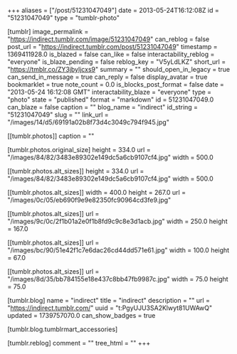 +++
aliases = ["/post/51231047049"]
date = 2013-05-24T16:12:08Z
id = "51231047049"
type = "tumblr-photo"

[tumblr]
image_permalink = "https://indirect.tumblr.com/image/51231047049"
can_reblog = false
post_url = "https://indirect.tumblr.com/post/51231047049"
timestamp = 1369411928.0
is_blazed = false
can_like = false
interactability_reblog = "everyone"
is_blaze_pending = false
reblog_key = "V5yLdLKZ"
short_url = "https://tmblr.co/ZY3jbyljcxs9"
summary = ""
should_open_in_legacy = true
can_send_in_message = true
can_reply = false
display_avatar = true
bookmarklet = true
note_count = 0.0
is_blocks_post_format = false
date = "2013-05-24 16:12:08 GMT"
interactability_blaze = "everyone"
type = "photo"
state = "published"
format = "markdown"
id = 51231047049.0
can_blaze = false
caption = ""
blog_name = "indirect"
id_string = "51231047049"
slug = ""
link_url = "/images/14/d5/69191a02b8f73d4c3049c794f945.jpg"

[[tumblr.photos]]
caption = ""

[tumblr.photos.original_size]
height = 334.0
url = "/images/84/82/3483e89302e149dc5a6cb9107cf4.jpg"
width = 500.0

[[tumblr.photos.alt_sizes]]
height = 334.0
url = "/images/84/82/3483e89302e149dc5a6cb9107cf4.jpg"
width = 500.0

[[tumblr.photos.alt_sizes]]
width = 400.0
height = 267.0
url = "/images/0c/05/eb690f9e9e82350fc90964cd3fe9.jpg"

[[tumblr.photos.alt_sizes]]
url = "/images/9c/0c/2f1b01a2e0f1b8fd9c9c8e3d1acb.jpg"
width = 250.0
height = 167.0

[[tumblr.photos.alt_sizes]]
url = "/images/bc/90/51e42f1c7e6dac26cd44dd571e61.jpg"
width = 100.0
height = 67.0

[[tumblr.photos.alt_sizes]]
url = "/images/8d/35/bb784155e18e437c8bb47fb9987c.jpg"
width = 75.0
height = 75.0

[tumblr.blog]
name = "indirect"
title = "indirect"
description = ""
url = "https://indirect.tumblr.com/"
uuid = "t:PgyUJU3SA2Klwyt81UWAwQ"
updated = 1739757070.0
can_show_badges = true

[tumblr.blog.tumblrmart_accessories]

[tumblr.reblog]
comment = ""
tree_html = ""
+++
